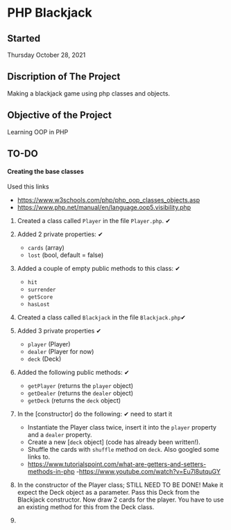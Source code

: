 # PHP Blackjack

## Started
Thursday October 28, 2021

## Discription of The Project
Making a blackjack game using php classes and objects.

## Objective of the Project
Learning OOP in PHP

## TO-DO

#### Creating the base classes
Used this links
- https://www.w3schools.com/php/php_oop_classes_objects.asp
- https://www.php.net/manual/en/language.oop5.visibility.php

1. Created a class called `Player` in the file `Player.php`. ✔
   
2. Added 2 private properties: ✔
   - `cards` (array) 
   - `lost` (bool, default = false)️
3. Added a couple of empty public methods to this class: ✔
   - `hit` 
   - `surrender`️
   - `getScore` ️
   - `hasLost` 
4. Created a class called `Blackjack` in the file `Blackjack.php`✔
5. Added 3 private properties ✔
   - `player` (Player)
   - `dealer` (Player for now)️
   - `deck`  (Deck) ️
6. Added the following public methods: ✔
   - `getPlayer` (returns the `player` object)️
   - `getDealer` (returns the `dealer` object)️
   - `getDeck` (returns the `deck` object)
7. In the [constructor] do the following: ✔ 
   need to start it
   - Instantiate the Player class twice, insert it into the `player` property and a `dealer` property.
   - Create a new [`deck` object] (code has already been written!).
   - Shuffle the cards with `shuffle` method on `deck`.
   Also googled some links to.
   - https://www.tutorialspoint.com/what-are-getters-and-setters-methods-in-php
   -https://www.youtube.com/watch?v=Eu7l8utquGY
8. In the constructor of the Player class; STILL NEED TO BE DONE! 
   Make it expect the Deck object as a parameter.
   Pass this Deck from the Blackjack constructor.
   Now draw 2 cards for the player. You have to use an existing method for this from the Deck class.
9. 